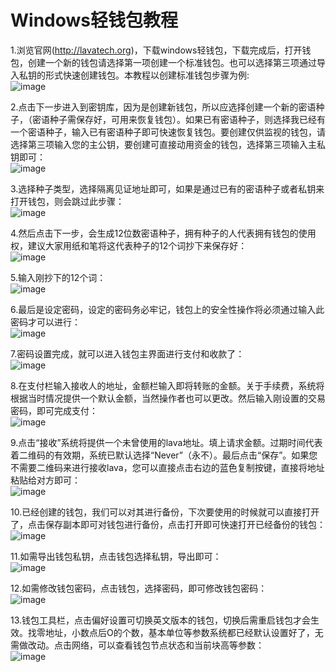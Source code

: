 # Windows轻钱包教程  

1.浏览官网(http://lavatech.org)，下载windows轻钱包，下载完成后，打开钱包，创建一个新的钱包请选择第一项创建一个标准钱包。也可以选择第三项通过导入私钥的形式快速创建钱包。本教程以创建标准钱包步骤为例:  
![image](https://note.youdao.com/yws/api/personal/file/3141FAA151154757ABE11BDEA28A297E?method=download&shareKey=a5dfb491e82a1beaf22b7cac708197fa)  

2.点击下一步进入到密钥库，因为是创建新钱包，所以应选择创建一个新的密语种子，（密语种子需保存好，可用来恢复钱包）。如果已有密语种子，则选择我已经有一个密语种子，输入已有密语种子即可快速恢复钱包。要创建仅供监视的钱包，请选择第三项输入您的主公钥，要创建可直接动用资金的钱包，选择第三项输入主私钥即可：  
![image](https://note.youdao.com/yws/api/personal/file/ABFD8079958E4F31874D86B734EF7AF2?method=download&shareKey=251c85649b6e5a4c6d10f66b75e68264)  

3.选择种子类型，选择隔离见证地址即可，如果是通过已有的密语种子或者私钥来打开钱包，则会跳过此步骤：  
![image](https://note.youdao.com/yws/api/personal/file/476F1B8CDEB3408295D7DFCEE4AC7BF1?method=download&shareKey=b3af97c677e9dd2505f96c27fb1d732d)  

4.然后点击下一步，会生成12位数密语种子，拥有种子的人代表拥有钱包的使用权，建议大家用纸和笔将这代表种子的12个词抄下来保存好：  
![image](https://note.youdao.com/yws/api/personal/file/CBA8B0911B574614B58E57B3BE6EF097?method=download&shareKey=cda1e90b6f83a6d23739205d6185622b)  

5.输入刚抄下的12个词：  
![image](https://note.youdao.com/yws/api/personal/file/EF48CC9AAF804E1C870A13BBEE0AB735?method=download&shareKey=ddc606b808083fe85bc8007a7b3434ef)  

6.最后是设定密码，设定的密码务必牢记，钱包上的安全性操作将必须通过输入此密码才可以进行：  
![image](https://note.youdao.com/yws/api/personal/file/C75C75987C7E48BE8EA6D79455E1D33D?method=download&shareKey=e5203b4a86846b3ee66c04e8368b10f2)  

7.密码设置完成，就可以进入钱包主界面进行支付和收款了：  
![image](https://note.youdao.com/yws/api/personal/file/66FD36065F324F57B1873BFFB43D8A09?method=download&shareKey=06a106994c12cb22ba73669b7084c880)  

8.在支付栏输入接收人的地址，金额栏输入即将转账的金额。关于手续费，系统将根据当时情况提供一个默认金额，当然操作者也可以更改。然后输入刚设置的交易密码，即可完成支付：  
![image](https://note.youdao.com/yws/api/personal/file/A2FDED9DC9024739AAF54BAD900B74B0?method=download&shareKey=50058fc2c31861f38e1e913267bc58d6)  

9.点击“接收”系统将提供一个未曾使用的lava地址。填上请求金额。过期时间代表着二维码的有效期，系统已默认选择“Never”（永不）。最后点击“保存”。如果您不需要二维码来进行接收lava，您可以直接点击右边的蓝色复制按键，直接将地址粘贴给对方即可：  
![image](https://note.youdao.com/yws/api/personal/file/BF1FEC6CA589422C9EF91B9801F047BF?method=download&shareKey=3482083a0e7d4a4ebbf5d71c5ca8242b)  

10.已经创建的钱包，我们可以对其进行备份，下次要使用的时候就可以直接打开了，点击保存副本即可对钱包进行备份，点击打开即可快速打开已经备份的钱包：  
![image](https://note.youdao.com/yws/api/personal/file/C83D4C3EE14B4195A47E37209C237A51?method=download&shareKey=e07789a3e7892b7c455a5077eab5213e)  

11.如需导出钱包私钥，点击钱包选择私钥，导出即可：  
![image](https://note.youdao.com/yws/api/personal/file/28892A7828BF4BC9AE65AE6134EED675?method=download&shareKey=7e7c151f92f3a32d92c83c19309d3f12)  

12.如需修改钱包密码，点击钱包，选择密码，即可修改钱包密码：  
![image](https://note.youdao.com/yws/api/personal/file/C8E420A9E11447CD93D1E7CAC32C661A?method=download&shareKey=460b10d8dfd6b973eaecb1f7c7d64d08)  

13.钱包工具栏，点击偏好设置可切换英文版本的钱包，切换后需重启钱包才会生效。找零地址，小数点后O的个数，基本单位等参数系统都已经默认设置好了，无需做改动。点击网络，可以查看钱包节点状态和当前块高等参数：  
![image](https://note.youdao.com/yws/api/personal/file/61A1D9DF5CDF41EA84B47369EA498E10?method=download&shareKey=0fb9e5c14cb9df8c0ba96b4789308947)

